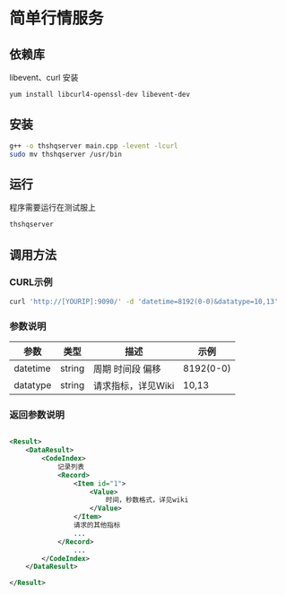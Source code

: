 # 简单行情服务

## 依赖库

libevent、curl
安装
```bash
yum install libcurl4-openssl-dev libevent-dev
```

## 安装

```bash
g++ -o thshqserver main.cpp -levent -lcurl
sudo mv thshqserver /usr/bin
```

## 运行

程序需要运行在测试服上
```bash
thshqserver
```

## 调用方法

### CURL示例
```bash
curl 'http://[YOURIP]:9090/' -d 'datetime=8192(0-0)&datatype=10,13'
```

### 参数说明

|参数|类型|描述|示例|
| ---- | ---- | ----|----|
|datetime|string|周期 时间段 偏移|8192(0-0)|
|datatype|string|请求指标，详见Wiki|10,13|

### 返回参数说明
```xml

<Result>
    <DataResult>
        <CodeIndex>
            记录列表
            <Record>
                <Item id="1">
                    <Value>
                        时间，秒数格式，详见wiki
                    </Value>
                </Item>
                请求的其他指标
                ...
            </Record>
                ...
        </CodeIndex>
    </DataResult>

</Result>
```